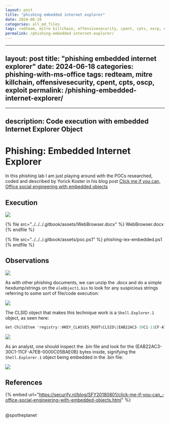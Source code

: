 ```yaml
---
layout: post
title: "phishing embedded internet explorer"
date: 2024-06-18
categories: all_md_files
tags: redteam, mitre killchain, offensivesecurity, cpent, cpts, oscp, exploit
permalink: /phishing-embedded-internet-explorer/
---
```


---
layout: post
title: "phishing embedded internet explorer"
date: 2024-06-18
categories: phishing-with-ms-office
tags: redteam, mitre killchain, offensivesecurity, cpent, cpts, oscp, exploit
permalink: /phishing-embedded-internet-explorer/
---

---
description: Code execution with embedded Internet Explorer Object
---

# Phishing: Embedded Internet Explorer

In this phishing lab I am just playing around with the POCs researched, coded and described by Yorick Koster in his blog post [Click me if you can, Office social engineering with embedded objects](https://securify.nl/blog/SFY20180801/click-me-if-you-can\_-office-social-engineering-with-embedded-objects.html)

## Execution

![](../../../.gitbook/assets/phishing-iex-video.gif)

{% file src="../../../.gitbook/assets/WebBrowser.docx" %}
WebBrowser.docx
{% endfile %}

{% file src="../../../.gitbook/assets/poc.ps1" %}
phishing-iex-embedded.ps1
{% endfile %}

## Observations

![](../../../.gitbook/assets/phishing-iex-ancestry.png)

As with other phishing documents, we can unzip the .docx and do a simple hexdump/strings on the `oleObject1.bin` to look for any suspicious strings referring to some sort of file/code execution:

![](../../../.gitbook/assets/phishing-iex-olebin.png)

The CLSID object that makes this technique work is a `Shell.Explorer.1` object, as seen here:

```csharp
Get-ChildItem 'registry::HKEY_CLASSES_ROOT\CLSID\{EAB22AC3-30C1-11CF-A7EB-0000C05BAE0B}'
```

![](../../../.gitbook/assets/phishing-explorer-obj.png)

As an analyst, one should inspect the .bin file and look for the {EAB22AC3-30C1-11CF-A7EB-0000C05BAE0B} bytes inside, signifying the `Shell.Explorer.1` object being embedded in the .bin file:

![](../../../.gitbook/assets/phishing-clsid.png)

## References

{% embed url="https://securify.nl/blog/SFY20180801/click-me-if-you-can_-office-social-engineering-with-embedded-objects.html" %}

\
@spotheplanet
